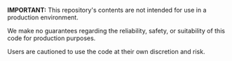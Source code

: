 **IMPORTANT:**
This repository's contents are not intended for use in a production environment. 

We make no guarantees regarding the reliability, safety, or suitability of this code for production purposes. 

Users are cautioned to use the code at their own discretion and risk.
